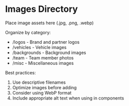 # Images Directory

Place image assets here (.jpg, .png, .webp)

Organize by category:
- /logos - Brand and partner logos
- /vehicles - Vehicle images
- /backgrounds - Background images
- /team - Team member photos
- /misc - Miscellaneous images

Best practices:
1. Use descriptive filenames
2. Optimize images before adding
3. Consider using WebP format
4. Include appropriate alt text when using in components
